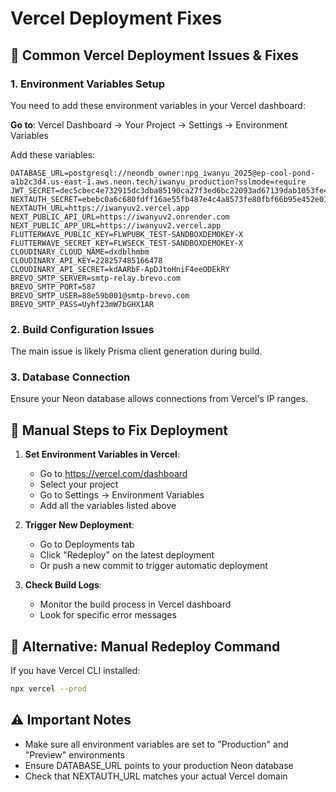 # Vercel Deployment Fixes

## 🚨 Common Vercel Deployment Issues & Fixes

### 1. Environment Variables Setup
You need to add these environment variables in your Vercel dashboard:

**Go to**: Vercel Dashboard → Your Project → Settings → Environment Variables

Add these variables:
```
DATABASE_URL=postgresql://neondb_owner:npg_iwanyu_2025@ep-cool-pond-a1b2c3d4.us-east-1.aws.neon.tech/iwanyu_production?sslmode=require
JWT_SECRET=dec5cbec4e732915dc3dba85190ca27f3ed6bc22093ad67139dab1053fe4a864
NEXTAUTH_SECRET=ebebc0a6c680fdff16ae55fb487e4c4a8573fe80fbf66b95e452e01857cbc13a
NEXTAUTH_URL=https://iwanyuv2.vercel.app
NEXT_PUBLIC_API_URL=https://iwanyuv2.onrender.com
NEXT_PUBLIC_APP_URL=https://iwanyuv2.vercel.app
FLUTTERWAVE_PUBLIC_KEY=FLWPUBK_TEST-SANDBOXDEMOKEY-X
FLUTTERWAVE_SECRET_KEY=FLWSECK_TEST-SANDBOXDEMOKEY-X
CLOUDINARY_CLOUD_NAME=dxdblhmbm
CLOUDINARY_API_KEY=228257485166478
CLOUDINARY_API_SECRET=kdAARbF-ApDJtoHniF4eeODEkRY
BREVO_SMTP_SERVER=smtp-relay.brevo.com
BREVO_SMTP_PORT=587
BREVO_SMTP_USER=88e59b001@smtp-brevo.com
BREVO_SMTP_PASS=Uyhf23mW7bGHX1AR
```

### 2. Build Configuration Issues
The main issue is likely Prisma client generation during build.

### 3. Database Connection
Ensure your Neon database allows connections from Vercel's IP ranges.

## 🔧 Manual Steps to Fix Deployment

1. **Set Environment Variables in Vercel**:
   - Go to https://vercel.com/dashboard
   - Select your project
   - Go to Settings → Environment Variables
   - Add all the variables listed above

2. **Trigger New Deployment**:
   - Go to Deployments tab
   - Click "Redeploy" on the latest deployment
   - Or push a new commit to trigger automatic deployment

3. **Check Build Logs**:
   - Monitor the build process in Vercel dashboard
   - Look for specific error messages

## 🚀 Alternative: Manual Redeploy Command

If you have Vercel CLI installed:
```bash
npx vercel --prod
```

## ⚠️ Important Notes

- Make sure all environment variables are set to "Production" and "Preview" environments
- Ensure DATABASE_URL points to your production Neon database
- Check that NEXTAUTH_URL matches your actual Vercel domain
